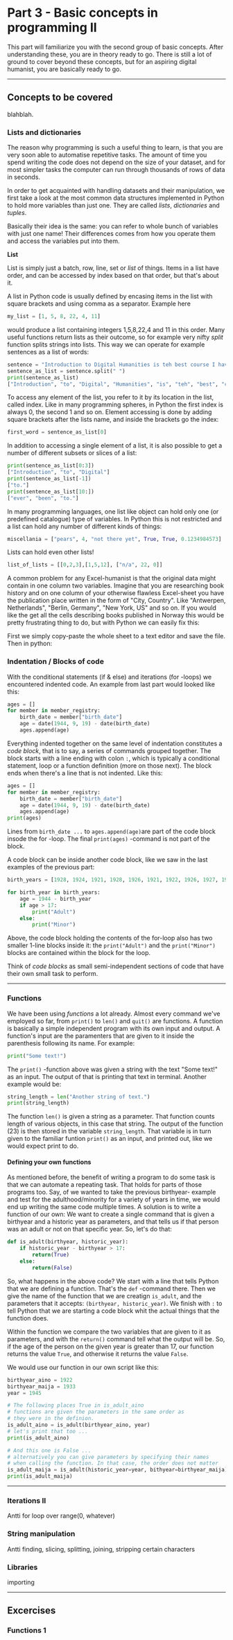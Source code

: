 # Part 3 - Basic concepts in programming II

This part will familiarize you with the second group of basic concepts. After understanding these, you are in theory ready to go. There is still a lot of ground to cover beyond these concepts, but for an aspiring digital humanist, you are basically ready to go.

---

## Concepts to be covered

blahblah. 

### Lists and dictionaries

The reason why programming is such a useful thing to learn, is that you are very soon able to automatise repetitive tasks. The amount of time you spend writing the code does not depend on the size of your dataset, and for most simpler tasks the computer can run through thousands of rows of data in seconds.

In order to get acquainted with handling datasets and their manipulation, we first take a look at the most common data structures implemented in Python to hold more variables than just one. They are called _lists_, _dictionaries_ and _tuples_.

Basically their idea is the same: you can refer to whole bunch of variables with just one name! Their differences comes from how you operate them and access the variables put into them.

**List**

List is simply just a batch, row, line, set or _list_ of things. Items in a list have order, and can be accessed by index based on that order, but that's about it.

A list in Python code is usually defined by encasing items in the list with square brackets and using comma as a separator.
Example here
```python
my_list = [1, 5, 8, 22, 4, 11]
```
would produce a list containing integers 1,5,8,22,4 and 11 in this order. Many useful functions return lists as their outcome, so for example very nifty _split_ function splits strings into lists. This way we can operate for example sentences as a list of words:

```python
sentence = "Introduction to Digital Humanities is teh best course I have ever been to."
sentence_as_list = sentence.split(" ")
print(sentence_as_list)
["Introduction", "to", "Digital", "Humanities", "is", "teh", "best", "course", "I", "have", "ever", "been", "to."]
```
To access any element of the list, you refer to it by its location in the list, called index. Like in many programming spheres, in Python the first index is always 0, the second 1 and so on. Element accessing is done by adding square brackets after the lists name, and inside the brackets go the index:

```python
first_word = sentence_as_list[0]
```
In addition to accessing a single element of a list, it is also possible to get a number of different subsets or slices of a list:

```python
print(sentence_as_list[0:3])
["Introduction", "to", "Digital"]
print(sentence_as_list[-1])
["to."]
print(sentence_as_list[10:])
["ever", "been", "to."]
```
In many programming languages, one list like object can hold only one (or predefined catalogue) type of variables. In Python this is not restricted and a list can hold any number of different kinds of things:

```python
miscellania = ["pears", 4, "not there yet", True, True, 0.1234984573]
```
Lists can hold even other lists!
```python
list_of_lists = [[0,2,3],[1,5,12], ["n/a", 22, 0]]
```
A common problem for any Excel-humanist is that the original data might contain in one column two variables. Imagine that you are researching book history and on one column of your otherwise flawless Excel-sheet you have the publication place written in the form of "City, Country". Like "Antwerpen, Netherlands", "Berlin, Germany", "New York, US" and so on. If you would like the get all the cells describing books published in Norway this would be pretty frustrating thing to do, but with Python we can easily fix this:

First we simply copy-paste the whole sheet to a text editor and save the file. Then in python:

         





### Indentation / Blocks of code

With the conditional statements (if & else) and iterations (for -loops) we encountered indented code. An example from last part would looked like this:

```python
ages = []
for member in member_registry:
    birth_date = member["birth_date"]
    age = date(1944, 9, 19) - date(birth_date)
    ages.append(age)
```

Everything indented together on the same level of indentation constitutes a _code block_, that is to say, a series of commands grouped together. The block starts with a line ending with colon `:`, which is typically a conditional statement, loop or a function definition (more on those next). The block ends when there's a line that is not indented. Like this:   

```python
ages = []
for member in member_registry:
    birth_date = member["birth_date"]
    age = date(1944, 9, 19) - date(birth_date)
    ages.append(age)
print(ages)
```

Lines from `birth_date ...` to `ages.append(age)`are part of the code block insode the for -loop. The final `print(ages)` -command is not part of the block.

A code block can be inside another code block, like we saw in the last examples of the previous part:

```python
birth_years = [1928, 1924, 1921, 1928, 1926, 1921, 1922, 1926, 1927, 1929]

for birth_year in birth_years:
    age = 1944 - birth_year
    if age > 17:
        print("Adult")
    else:
        print("Minor")
```

Above, the code block holding the contents of the for-loop also has two smaller 1-line blocks inside it: the `print("Adult")` and the `print("Minor")` blocks are contained within the block for the loop.

Think of _code blocks_ as small semi-independent sections of code that have their own small task to perform.  

---

### Functions

We have been using _functions_ a lot already. Almost every command we've employed so far, from `print()` to `len()` and `quit()` are functions. A function is basically a simple independent program with its own input and output. A function's input are the paramenters that are given to it inside the parenthesis following its name. For example:

```python
print("Some text!")  
```

The `print()` -function above was given a string with the text "Some text!" as an input. The output of that is printing that text in terminal. Another example would be:

```python
string_length = len("Another string of text.")
print(string_length)
```

The function `len()` is given a string as a parameter. That function counts
length of various objects, in this case that string. The output of the function (23) is then stored in the variable `string_length`. That variable is in turn given to the familiar funtion `print()` as an input, and printed out, like we would expect print to do.

#### Defining your own functions

As mentioned before, the benefit of writing a program to do some task is that we can automate a repeating task. That holds for parts of those programs too. Say, of we wanted to take the previous birthyear- example and test for the adulthood/minority for a variety of years in time, we would end up writing the same code multiple times. A solution is to write a function of our own: We want to create a single command that is given a birthyear and a historic year as parameters, and that tells us if that person was an adult or not on that specific year. So, let's do that:

```python
def is_adult(birthyear, historic_year):
    if historic_year - birthyear > 17:
        return(True)
    else:
        return(False) 
```

So, what happens in the above code? We start with a line that tells Python that we are defining a function. That's the `def` -command there. Then we give the name of the function that we are creatign `is_adult`, and the parameters that it accepts: `(birthyear, historic_year)`. We finish with `:` to tell Python that we are starting a code block whit the actual things that the function does.

Within the function we compare the two variables that are given to it as parameters, and with the `return()` command tell what the output will be. So, if the age of the person on the given year is greater than 17, our function returns the value `True`, and otherwise it returns the value `False`.

We would use our function in our own script like this:

```python
birthyear_aino = 1922
birthyear_maija = 1933
year = 1945

# The following places True in is_adult_aino 
# functions are given the parameters in the same order as
# they were in the definion.
is_adult_aino = is_adult(birthyear_aino, year)
# let's print that too ...
print(is_adult_aino)

# And this one is False ...
# alternatively you can give parameters by specifying their names
# when calling the function. In that case, the order does not matter
is_adult_maija = is_adult(historic_year=year, bithyear=birthyear_maija)
print(is_adult_maija)
```
---

### Iterations II

Antti
for loop over range(0, whatever)

### String manipulation

Antti
finding, slicing, splitting, joining, stripping certain characters

### Libraries

importing

---

## Excercises

### Functions 1
